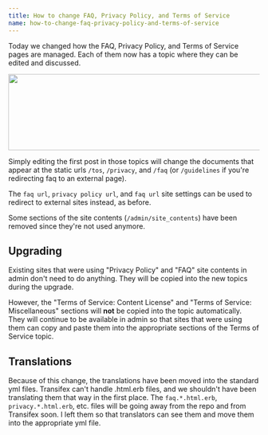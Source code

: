 ```yaml
---
title: How to change FAQ, Privacy Policy, and Terms of Service
name: how-to-change-faq-privacy-policy-and-terms-of-service
---
```


Today we changed how the FAQ, Privacy Policy, and Terms of Service pages are managed. Each of them now has a topic where they can be edited and discussed.

<img src="/uploads/default/33006/853e857ac75d52a8.png" width="660" height="153"> 

Simply editing the first post in those topics will change the documents that appear at the static urls `/tos`, `/privacy`, and `/faq` (or `/guidelines` if you're redirecting faq to an external page).

The `faq url`, `privacy policy url`, and `faq url` site settings can be used to redirect to external sites instead, as before.

Some sections of the site contents (`/admin/site_contents`) have been removed since they're not used anymore.

## Upgrading

Existing sites that were using "Privacy Policy" and "FAQ" site contents in admin don't need to do anything. They will be copied into the new topics during the upgrade.

However, the "Terms of Service: Content License" and "Terms of Service: Miscellaneous" sections will **not** be copied into the topic automatically. They will continue to be available in admin so that sites that were using them can copy and paste them into the appropriate sections of the Terms of Service topic.

## Translations

Because of this change, the translations have been moved into the standard yml files. Transifex can't handle .html.erb files, and we shouldn't have been translating them that way in the first place. The `faq.*.html.erb`, `privacy.*.html.erb`, etc. files will be going away from the repo and from Transifex soon. I left them so that translators can see them and move them into the appropriate yml file.
